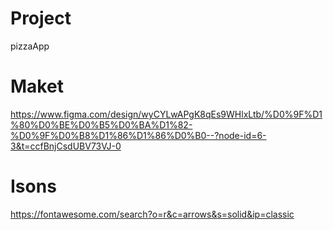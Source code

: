 # Project
pizzaApp

# Maket
https://www.figma.com/design/wyCYLwAPgK8qEs9WHlxLtb/%D0%9F%D1%80%D0%BE%D0%B5%D0%BA%D1%82-%D0%9F%D0%B8%D1%86%D1%86%D0%B0--?node-id=6-3&t=ccfBnjCsdUBV73VJ-0

# Isons
https://fontawesome.com/search?o=r&c=arrows&s=solid&ip=classic